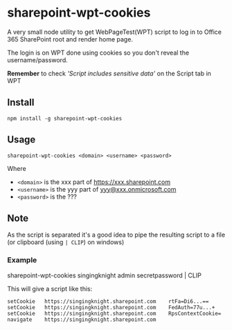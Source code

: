 # sharepoint-wpt-cookies

A very small node utility to get WebPageTest(WPT) script to log in to Office 365 SharePoint root and render home page.

The login is on WPT done using cookies so you don't reveal the username/password.

**Remember** to check _'Script includes sensitive data'_ on the Script tab in WPT

## Install
```
npm install -g sharepoint-wpt-cookies
```
## Usage
```
sharepoint-wpt-cookies <domain> <username> <password>
```
Where
* `<domain>` is the xxx part of https://xxx.sharepoint.com
* `<username>` is the yyy part of yyy@xxx.onmicrosoft.com
* `<password>` is the ???

## Note
As the script is <tab> separated it's a good idea to pipe the resulting script to a file (or clipboard (using `| CLIP`) on windows)  

### Example
sharepoint-wpt-cookies singingknight admin secretpassword | CLIP

This will give a script like this:
```
setCookie	https://singingknight.sharepoint.com	rtFa=Di6...==
setCookie	https://singingknight.sharepoint.com	FedAuth=77u...+
setCookie	https://singingknight.sharepoint.com	RpsContextCookie=
navigate	https://singingknight.sharepoint.com
```